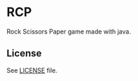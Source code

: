 # RCP
Rock Scissors Paper game made with java.

## License
See [LICENSE](https://github.com/Covoex/RCP/blob/master/LICENSE) file.
